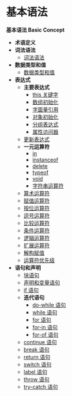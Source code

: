 # 基本语法

**基本语法 Basic Concept**

- **术语定义**
- **词法语法**
  - [词法语法](lexical-grammar/lexical-grammar.md)
- **数据类型和值**
  - [数据类型和值](data-types/data-types.md)
- **表达式**
  - **主要表达式**
    - [this 关键字](expressions/primary-expression/this.md)
    - [数组初始化](expressions/primary-expression/array-initializer.md)
    - [字面量引用](expressions/primary-expression/literal.md)
    - [对象初始化](expressions/primary-expression/object-initializer.md)
    - [分组表达式](expressions/primary-expression/the-grouping-operator.md)
    - [属性访问器](expressions/primary-expression/property-accessors.md)
  - [更新表达式](expressions/update-expressions.md)
  - **一元运算符**
    - [in](expressions/unary-operators/in.md)
    - [instanceof](expressions/unary-operators/instanceof.md)
    - [delete](expressions/unary-operators/delete.md)
    - [typeof](expressions/unary-operators/typeof.md)
    - [void](expressions/unary-operators/void.md)
    - [字符串运算符](expressions/unary-operators/string-operator.md)
  - [算术运算符](expressions/arithmetic-operators.md)
  - [赋值运算符](expressions/assignment-operators.md)
  - [按位运算符](expressions/bitwise-operators.md)
  - [逗号运算符](expressions/comma-operator.md)
  - [比较运算符](expressions/comparation-operators.md)
  - [条件运算符](expressions/conditional-operator.md)
  - [逻辑运算符](expressions/logical-operators.md)
  - [扩展运算符](expressions/spread-operator.md)
  - [解构赋值](expressions/detructing-assignment.md)
  - [运算符优先级](expressions/operators-precedence.md)
- **语句和声明**
  - [块语句](statements-and-declarations/block.md)
  - [声明和变量语句](statements-and-declarations/declarations-and-the-variable-statement.md)
  - [if 语句](statements-and-declarations/the-if-statement.md)
  - **迭代语句**
    - [do-while 语句](statements-and-declarations/iteration-statement/the-do-while-statement.md)
    - [while 语句](statements-and-declarations/iteration-statement/the-while-statement.md)
    - [for 语句](statements-and-declarations/iteration-statement/the-for-statement.md)
    - [for-in 语句](statements-and-declarations/iteration-statement/the-for-in-statement.md)
    - [for-of 语句](statements-and-declarations/iteration-statement/the-for-of-statement.md)
  - [continue 语句](statements-and-declarations/the-continue-statement.md)
  - [break 语句](statements-and-declarations/the-break-statement.md)
  - [return 语句](statements-and-declarations/the-return-statement.md)
  - [switch 语句](statements-and-declarations/the-switch-statement.md)
  - [label 语句](statements-and-declarations/labelled-statements.md)
  - [throw 语句](statements-and-declarations/the-throw-statement.md)
  - [try-catch 语句](statements-and-declarations/the-try-statement.md)